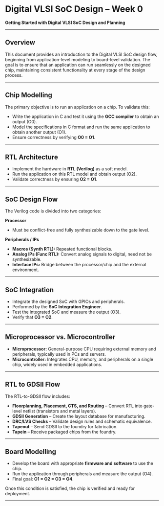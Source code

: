 

# Digital VLSI SoC Design – Week 0  
**Getting Started with Digital VLSI SoC Design and Planning**

---

## Overview  
This document provides an introduction to the Digital VLSI SoC design flow, beginning from application-level modeling to board-level validation. The goal is to ensure that an application can run seamlessly on the designed chip, maintaining consistent functionality at every stage of the design process.

---

## Chip Modelling  
The primary objective is to run an application on a chip. To validate this:  

- Write the application in C and test it using the **GCC compiler** to obtain an output (O0).  
- Model the specifications in C format and run the same application to obtain another output (O1).  
- Ensure correctness by verifying **O0 = O1**.  

---

## RTL Architecture  
- Implement the hardware in **RTL (Verilog)** as a soft model.  
- Run the application on this RTL model and obtain output (O2).  
- Validate correctness by ensuring **O2 = O1**.  

---

## SoC Design Flow  
The Verilog code is divided into two categories:  

**Processor**  
- Must be conflict-free and fully synthesizable down to the gate level.  

**Peripherals / IPs**  
- **Macros (Synth RTL):** Repeated functional blocks.  
- **Analog IPs (Func RTL):** Convert analog signals to digital, need not be synthesizable.  
- **Interface IPs:** Bridge between the processor/chip and the external environment.  

---

## SoC Integration  
- Integrate the designed SoC with GPIOs and peripherals.  
- Performed by the **SoC Integration Engineer**.  
- Test the integrated SoC and measure the output (O3).  
- Verify that **O3 = O2**.  

---

## Microprocessor vs. Microcontroller  
- **Microprocessor:** General-purpose CPU requiring external memory and peripherals, typically used in PCs and servers.  
- **Microcontroller:** Integrates CPU, memory, and peripherals on a single chip, widely used in embedded applications.  

---

## RTL to GDSII Flow  
The RTL-to-GDSII flow includes:  

- **Floorplanning, Placement, CTS, and Routing** – Convert RTL into gate-level netlist (transistors and metal layers).  
- **GDSII Generation** – Create the layout database for manufacturing.  
- **DRC/LVS Checks** – Validate design rules and schematic equivalence.  
- **Tapeout** – Send GDSII to the foundry for fabrication.  
- **Tapein** – Receive packaged chips from the foundry.  

---

## Board Modelling  
- Develop the board with appropriate **firmware and software** to use the chip.  
- Run the application through peripherals and measure the output (O4).  
- Final goal: **O1 = O2 = O3 = O4**.  

Once this condition is satisfied, the chip is verified and ready for deployment.  

---

